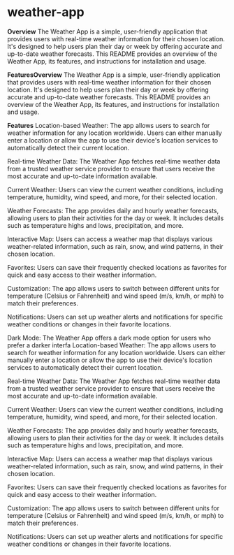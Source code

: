 # weather-app
**Overview**
The Weather App is a simple, user-friendly application that provides users with real-time weather information for their chosen location. It's designed to help users plan their day or week by offering accurate and up-to-date weather forecasts. This README provides an overview of the Weather App, its features, and instructions for installation and usage.

**FeaturesOverview**
The Weather App is a simple, user-friendly application that provides users with real-time weather information for their chosen location. It's designed to help users plan their day or week by offering accurate and up-to-date weather forecasts. This README provides an overview of the Weather App, its features, and instructions for installation and usage.

**Features**
Location-based Weather: The app allows users to search for weather information for any location worldwide. Users can either manually enter a location or allow the app to use their device's location services to automatically detect their current location.

Real-time Weather Data: The Weather App fetches real-time weather data from a trusted weather service provider to ensure that users receive the most accurate and up-to-date information available.

Current Weather: Users can view the current weather conditions, including temperature, humidity, wind speed, and more, for their selected location.

Weather Forecasts: The app provides daily and hourly weather forecasts, allowing users to plan their activities for the day or week. It includes details such as temperature highs and lows, precipitation, and more.

Interactive Map: Users can access a weather map that displays various weather-related information, such as rain, snow, and wind patterns, in their chosen location.

Favorites: Users can save their frequently checked locations as favorites for quick and easy access to their weather information.

Customization: The app allows users to switch between different units for temperature (Celsius or Fahrenheit) and wind speed (m/s, km/h, or mph) to match their preferences.

Notifications: Users can set up weather alerts and notifications for specific weather conditions or changes in their favorite locations.

Dark Mode: The Weather App offers a dark mode option for users who prefer a darker interfa
Location-based Weather: The app allows users to search for weather information for any location worldwide. Users can either manually enter a location or allow the app to use their device's location services to automatically detect their current location.

Real-time Weather Data: The Weather App fetches real-time weather data from a trusted weather service provider to ensure that users receive the most accurate and up-to-date information available.

Current Weather: Users can view the current weather conditions, including temperature, humidity, wind speed, and more, for their selected location.

Weather Forecasts: The app provides daily and hourly weather forecasts, allowing users to plan their activities for the day or week. It includes details such as temperature highs and lows, precipitation, and more.

Interactive Map: Users can access a weather map that displays various weather-related information, such as rain, snow, and wind patterns, in their chosen location.

Favorites: Users can save their frequently checked locations as favorites for quick and easy access to their weather information.

Customization: The app allows users to switch between different units for temperature (Celsius or Fahrenheit) and wind speed (m/s, km/h, or mph) to match their preferences.

Notifications: Users can set up weather alerts and notifications for specific weather conditions or changes in their favorite locations.

